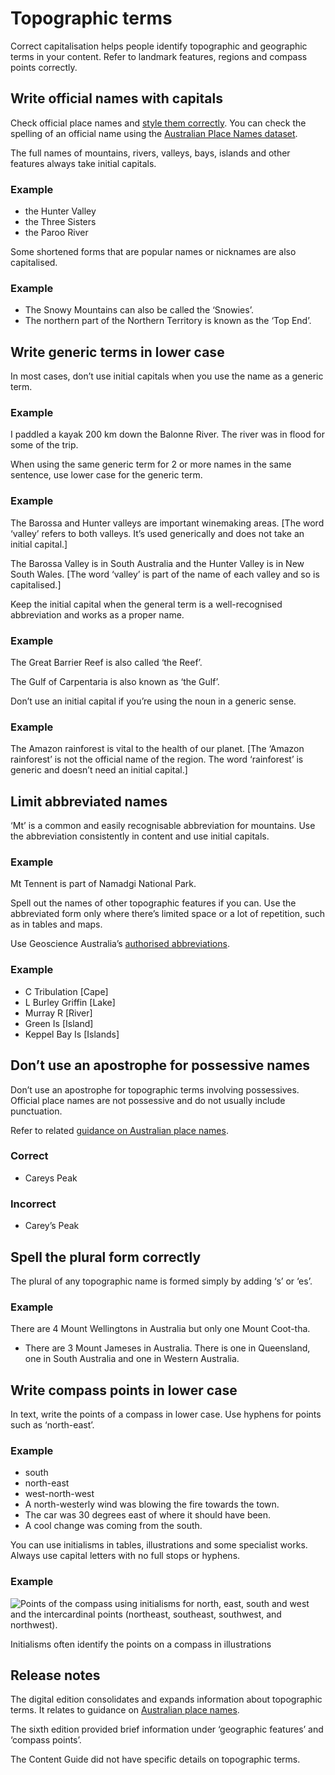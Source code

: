 Topographic terms
=================

Correct capitalisation helps people identify topographic and geographic terms in your content. Refer to landmark features, regions and compass points correctly.  

Write official names with capitals
----------------------------------

Check official place names and [style them correctly](/node/134). You can check the spelling of an official name using the [Australian Place Names dataset](https://placenames.fsdf.org.au/).

The full names of mountains, rivers, valleys, bays, islands and other features always take initial capitals.

### Example

*   the Hunter Valley
*   the Three Sisters
*   the Paroo River

Some shortened forms that are popular names or nicknames are also capitalised.

### Example

*   The Snowy Mountains can also be called the ‘Snowies’.
*   The northern part of the Northern Territory is known as the ‘Top End’.

Write generic terms in lower case
---------------------------------

In most cases, don’t use initial capitals when you use the name as a generic term.

### Example

I paddled a kayak 200 km down the Balonne River. The river was in flood for some of the trip.

When using the same generic term for 2 or more names in the same sentence, use lower case for the generic term.

### Example

The Barossa and Hunter valleys are important winemaking areas. \[The word ‘valley’ refers to both valleys. It’s used generically and does not take an initial capital.\]

The Barossa Valley is in South Australia and the Hunter Valley is in New South Wales. \[The word ‘valley’ is part of the name of each valley and so is capitalised.\]

Keep the initial capital when the general term is a well-recognised abbreviation and works as a proper name.

### Example

The Great Barrier Reef is also called ‘the Reef’.

The Gulf of Carpentaria is also known as ‘the Gulf’.

Don’t use an initial capital if you’re using the noun in a generic sense.

### Example

The Amazon rainforest is vital to the health of our planet. \[The ‘Amazon rainforest’ is not the official name of the region. The word ‘rainforest’ is generic and doesn’t need an initial capital.\]

Limit abbreviated names
-----------------------

‘Mt’ is a common and easily recognisable abbreviation for mountains. Use the abbreviation consistently in content and use initial capitals.

### Example

Mt Tennent is part of Namadgi National Park.

Spell out the names of other topographic features if you can. Use the abbreviated form only where there’s limited space or a lot of repetition, such as in tables and maps.

Use Geoscience Australia’s [authorised abbreviations](http://www.ga.gov.au/mapspecs/topographic/v6/section2.html#AuthorisedAbbreviations).

### Example

*   C Tribulation \[Cape\]
*   L Burley Griffin \[Lake\]
*   Murray R \[River\]
*   Green Is \[Island\]
*   Keppel Bay Is \[Islands\]

Don’t use an apostrophe for possessive names
--------------------------------------------

Don’t use an apostrophe for topographic terms involving possessives. Official place names are not possessive and do not usually include punctuation.

Refer to related [guidance on Australian place names](/node/134#check_official_place_names_and_style_them_correctly).

### Correct

*   Careys Peak

### Incorrect

*   Carey’s Peak

Spell the plural form correctly
-------------------------------

The plural of any topographic name is formed simply by adding ‘s’ or ‘es’.

### Example

There are 4 Mount Wellingtons in Australia but only one Mount Coot-tha.

*   There are 3 Mount Jameses in Australia. There is one in Queensland, one in South Australia and one in Western Australia.

Write compass points in lower case 
-----------------------------------

In text, write the points of a compass in lower case. Use hyphens for points such as ‘north-east’.

### Example

*   south
*   north-east
*   west-north-west
*   A north-westerly wind was blowing the fire towards the town.
*   The car was 30 degrees east of where it should have been.
*   A cool change was coming from the south.

You can use initialisms in tables, illustrations and some specialist works. Always use capital letters with no full stops or hyphens.

### Example

![Points of the compass using initialisms for north, east, south and west and the intercardinal points (northeast, southeast, southwest, and northwest).](/sites/default/files/styles/media_library/public/2020-04/Compass-icon.png?itok=whwJetLL)

Initialisms often identify the points on a compass in illustrations

Release notes
-------------

The digital edition consolidates and expands information about topographic terms. It relates to guidance on [Australian place names](/node/134).

The sixth edition provided brief information under ‘geographic features’ and ‘compass points’.

The Content Guide did not have specific details on topographic terms.